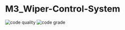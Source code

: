 # M3_Wiper-Control-System
![code quality](https://api.codiga.io/project/33474/score/svg)
![code grade](https://api.codiga.io/project/33474/status/svg)
